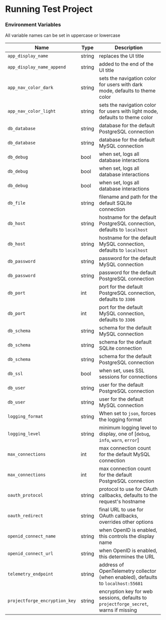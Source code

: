 <!--- Content managed by Project Forge, see [projectforge.md] for details. -->
# Running Test Project

### Environment Variables

All variable names can be set in uppercase or lowercase

| Name                          | Type   | Description                                                                          |
|-------------------------------|--------|--------------------------------------------------------------------------------------|
| `app_display_name`            | string | replaces the UI title                                                                |
| `app_display_name_append`     | string | added to the end of the UI title                                                     |
| `app_nav_color_dark`          | string | sets the navigation color for users with dark mode, defaults to theme color          |
| `app_nav_color_light`         | string | sets the navigation color for users with light mode, defaults to theme color         |
| `db_database`                 | string | database for the default PostgreSQL connection                                       |
| `db_database`                 | string | database for the default MySQL connection                                            |
| `db_debug`                    | bool   | when set, logs all database interactions                                             |
| `db_debug`                    | bool   | when set, logs all database interactions                                             |
| `db_debug`                    | bool   | when set, logs all database interactions                                             |
| `db_file`                     | string | filename and path for the default SQLite connection                                  |
| `db_host`                     | string | hostname for the default PostgreSQL connection, defaults to `localhost`              |
| `db_host`                     | string | hostname for the default MySQL connection, defaults to `localhost`                   |
| `db_password`                 | string | password for the default MySQL connection                                            |
| `db_password`                 | string | password for the default PostgreSQL connection                                       |
| `db_port`                     | int    | port for the default PostgreSQL connection, defaults to `3306`                       |
| `db_port`                     | int    | port for the default MySQL connection, defaults to `3306`                            |
| `db_schema`                   | string | schema for the default MySQL connection                                              |
| `db_schema`                   | string | schema for the default SQLite connection                                             |
| `db_schema`                   | string | schema for the default PostgreSQL connection                                         |
| `db_ssl`                      | bool   | when set, uses SSL sessions for connections                                          |
| `db_user`                     | string | user for the default PostgreSQL connection                                           |
| `db_user`                     | string | user for the default MySQL connection                                                |
| `logging_format`              | string | When set to `json`, forces the logging format                                        |
| `logging_level`               | string | minimum logging level to display, one of [`debug`, `info`, `warn`, `error`]          |
| `max_connections`             | int    | max connection count for the default MySQL connection                                |
| `max_connections`             | int    | max connection count for the default PostgreSQL connection                           |
| `oauth_protocol`              | string | protocol to use for OAuth callbacks, defaults to the request's hostname              |
| `oauth_redirect`              | string | final URL to use for OAuth callbacks, overrides other options                        |
| `openid_connect_name`         | string | when OpenID is enabled, this controls the display name                               |
| `openid_connect_url`          | string | when OpenID is enabled, this determines the URL                                      |
| `telemetry_endpoint`          | string | address of OpenTelemetry collector (when enabled), defaults to `localhost:55681`     |
| `projectforge_encryption_key` | string | encryption key for web sessions, defaults to `projectforge_secret`, warns if missing |
